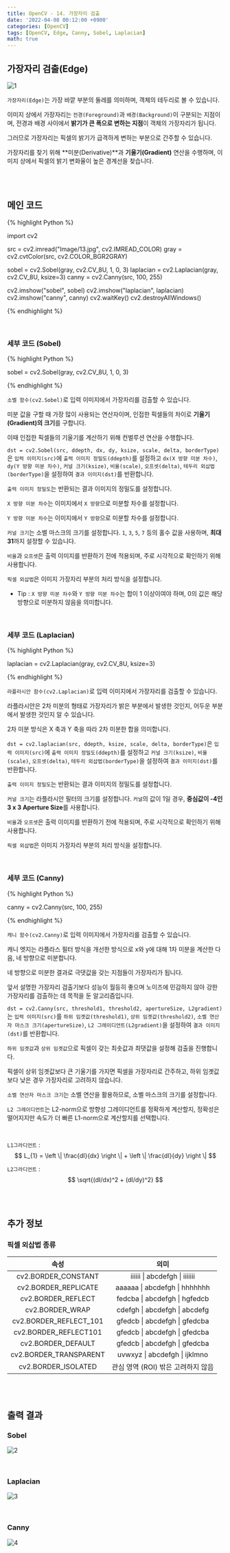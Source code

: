 ```yaml
---
title: OpenCV - 14. 가장자리 검출
date: '2022-04-08 00:12:00 +0900'
categories: [OpenCV]
tags: [OpenCV, Edge, Canny, Sobel, Laplacian]
math: true
---
```


## 가장자리 검출(Edge)

![1](/assets/post/OpenCV/post-14/1.jpg)

`가장자리(Edge)`는 가장 바깥 부분의 둘레를 의미하며, 객체의 테두리로 볼 수 있습니다.

이미지 상에서 가장자리는 `전경(Foreground)`과 `배경(Background)`이 구분되는 지점이며, 전경과 배경 사이에서 **밝기가 큰 폭으로 변하는 지점**이 객체의 가장자리가 됩니다.

그러므로 가장자리는 픽셀의 밝기가 급격하게 변하는 부분으로 간주할 수 있습니다.

가장자리를 찾기 위해 **미분(Derivative)**과 **기울기(Gradient)** 연산을 수행하며, 이미지 상에서 픽셀의 밝기 변화율이 높은 경계선을 찾습니다. 

<br>
<br>

## 메인 코드

{% highlight Python %}

import cv2

src = cv2.imread("Image/13.jpg", cv2.IMREAD_COLOR)
gray = cv2.cvtColor(src, cv2.COLOR_BGR2GRAY)

sobel = cv2.Sobel(gray, cv2.CV_8U, 1, 0, 3)
laplacian = cv2.Laplacian(gray, cv2.CV_8U, ksize=3)
canny = cv2.Canny(src, 100, 255)

cv2.imshow("sobel", sobel)
cv2.imshow("laplacian", laplacian)
cv2.imshow("canny", canny)
cv2.waitKey()
cv2.destroyAllWindows()

{% endhighlight %}

<br>

### 세부 코드 (Sobel)

{% highlight Python %}

sobel = cv2.Sobel(gray, cv2.CV_8U, 1, 0, 3)

{% endhighlight %}

`소벨 함수(cv2.Sobel)`로 입력 이미지에서 가장자리를 검출할 수 있습니다.

미분 값을 구할 때 가장 많이 사용되는 연산자이며, 인접한 픽셀들의 차이로 **기울기(Gradient)의 크기**를 구합니다.

이때 인접한 픽셀들의 기울기를 계산하기 위해 컨벌루션 연산을 수행합니다. 

`dst = cv2.Sobel(src, ddepth, dx, dy, ksize, scale, delta, borderType)`은 `입력 이미지(src)`에 `출력 이미지 정밀도(ddepth)`를 설정하고 `dx(X 방향 미분 차수)`, `dy(Y 방향 미분 차수)`, `커널 크기(ksize)`, `비율(scale)`, `오프셋(delta)`, `테두리 외삽법(borderType)`을 설정하여 `결과 이미지(dst)`를 반환합니다.

`출력 이미지 정밀도`는 반환되는 결과 이미지의 정밀도를 설정합니다. 

`X 방향 미분 차수`는 이미지에서 `X 방향`으로 미분할 차수를 설정합니다.

`Y 방향 미분 차수`는 이미지에서 `Y 방향`으로 미분할 차수를 설정합니다.

`커널 크기`는 소벨 마스크의 크기를 설정합니다. `1`, `3`, `5`, `7` 등의 홀수 값을 사용하며, **최대 31**까지 설정할 수 있습니다.

`비율`과 `오프셋`은 출력 이미지를 반환하기 전에 적용되며, 주로 시각적으로 확인하기 위해 사용합니다.

`픽셀 외삽법`은 이미지 가장자리 부분의 처리 방식을 설정합니다.

- Tip :  `X 방향 미분 차수`와 `Y 방향 미분 차수`는 합이 1 이상이여야 하며, 0의 값은 해당 방향으로 미분하지 않음을 의미합니다.

<br>

### 세부 코드 (Laplacian)

{% highlight Python %}

laplacian = cv2.Laplacian(gray, cv2.CV_8U, ksize=3)

{% endhighlight %}

`라플라시안 함수(cv2.Laplacian)`로 입력 이미지에서 가장자리를 검출할 수 있습니다.

라플라시안은 2차 미분의 형태로 가장자리가 밝은 부분에서 발생한 것인지, 어두운 부분에서 발생한 것인지 알 수 있습니다.

2차 미분 방식은 X 축과 Y 축을 따라 2차 미분한 합을 의미합니다.

`dst = cv2.laplacian(src, ddepth, ksize, scale, delta, borderType)`은 `입력 이미지(src)`에 `출력 이미지 정밀도(ddepth)`를 설정하고 `커널 크기(ksize)`, `비율(scale)`, `오프셋(delta)`, `테두리 외삽법(borderType)`을 설정하여 `결과 이미지(dst)`를 반환합니다.

`출력 이미지 정밀도`는 반환되는 결과 이미지의 정밀도를 설정합니다. 

`커널 크기`는 라플라시안 필터의 크기를 설정합니다. `커널`의 값이 1일 경우, **중심값이 -4인 3 x 3 Aperture Size**를 사용합니다.

`비율`과 `오프셋`은 출력 이미지를 반환하기 전에 적용되며, 주로 시각적으로 확인하기 위해 사용합니다.

`픽셀 외삽법`은 이미지 가장자리 부분의 처리 방식을 설정합니다.

<br>

### 세부 코드 (Canny)

{% highlight Python %}

canny = cv2.Canny(src, 100, 255)

{% endhighlight %}

`캐니 함수(cv2.Canny)`로 입력 이미지에서 가장자리를 검출할 수 있습니다.

캐니 엣지는 라플라스 필터 방식을 개선한 방식으로 x와 y에 대해 1차 미분을 계산한 다음, 네 방향으로 미분합니다.

네 방향으로 미분한 결과로 극댓값을 갖는 지점들이 가장자리가 됩니다.

앞서 설명한 가장자리 검출기보다 성능이 월등히 좋으며 노이즈에 민감하지 않아 강한 가장자리를 검출하는 데 목적을 둔 알고리즘입니다.

`dst = cv2.Canny(src, threshold1, threshold2, apertureSize, L2gradient)`는 `입력 이미지(src)`를 `하위 임곗값(threshold1)`, `상위 임곗값(threshold2)`, `소벨 연산자 마스크 크기(apertureSize)`, `L2 그레이디언트(L2gradient)`을 설정하여 `결과 이미지(dst)`를 반환합니다.

`하위 임곗값`과 `상위 임곗값`으로 픽셀이 갖는 최솟값과 최댓값을 설정해 검출을 진행합니다. 

픽셀이 상위 임곗값보다 큰 기울기를 가지면 픽셀을 가장자리로 간주하고, 하위 임곗값보다 낮은 경우 가장자리로 고려하지 않습니다.

`소벨 연산자 마스크 크기`는 소벨 연산을 활용하므로, 소벨 마스크의 크기를 설정합니다.

`L2 그레이디언트`는 L2-norm으로 방향성 그레이디언트를 정확하게 계산할지, 정확성은 떨어지지만 속도가 더 빠른 L1-norm으로 계산할지를 선택합니다.

<br>

`L1그라디언트` : $$ L_{1} = \left \|  \frac{dI}{dx}  \right \| + \left \|  \frac{dI}{dy}  \right \| $$

`L2그라디언트` : $$ \sqrt{(dI/dx)^2 + (dI/dy)^2} $$

<br>
<br>

## 추가 정보

### 픽셀 외삽법 종류

|          속성          |                의미                |
|:----------------------:|:----------------------------------:|
|   cv2.BORDER_CONSTANT  |       iiiiii \| abcdefgh \| iiiiiii      |
|  cv2.BORDER_REPLICATE  |       aaaaaa \| abcdefgh \| hhhhhhh      |
|   cv2.BORDER_REFLECT   |       fedcba \| abcdefgh \| hgfedcb      |
|     cv2.BORDER_WRAP    |       cdefgh \| abcdefgh \| abcdefg      |
| cv2.BORDER_REFLECT_101 |       gfedcb \| abcdefgh \| gfedcba      |
|  cv2.BORDER_REFLECT101 |       gfedcb \| abcdefgh \| gfedcba      |
|   cv2.BORDER_DEFAULT   |       gfedcb \| abcdefgh \| gfedcba      |
| cv2.BORDER_TRANSPARENT |       uvwxyz \| abcdefgh \| ijklmno      |
|   cv2.BORDER_ISOLATED  | 관심 영역 (ROI) 밖은 고려하지 않음 |

<br>
<br>

## 출력 결과

### Sobel

![2](/assets/post/OpenCV/post-14/2.jpg)

<br>

### Laplacian

![3](/assets/post/OpenCV/post-14/3.jpg)

<br>

### Canny

![4](/assets/post/OpenCV/post-14/4.jpg)